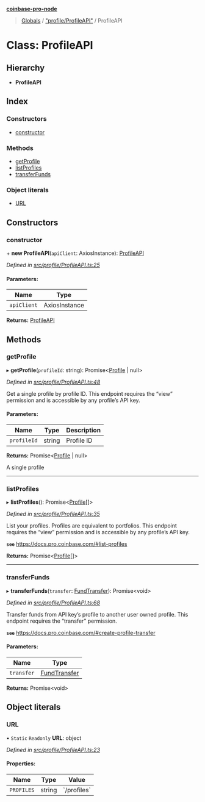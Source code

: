 **[coinbase-pro-node](../README.md)**

> [Globals](../globals.md) / ["profile/ProfileAPI"](../modules/_profile_profileapi_.md) / ProfileAPI

# Class: ProfileAPI

## Hierarchy

- **ProfileAPI**

## Index

### Constructors

- [constructor](_profile_profileapi_.profileapi.md#constructor)

### Methods

- [getProfile](_profile_profileapi_.profileapi.md#getprofile)
- [listProfiles](_profile_profileapi_.profileapi.md#listprofiles)
- [transferFunds](_profile_profileapi_.profileapi.md#transferfunds)

### Object literals

- [URL](_profile_profileapi_.profileapi.md#url)

## Constructors

### constructor

\+ **new ProfileAPI**(`apiClient`: AxiosInstance): [ProfileAPI](_profile_profileapi_.profileapi.md)

_Defined in [src/profile/ProfileAPI.ts:25](https://github.com/bennyn/coinbase-pro-node/blob/26bf4d8/src/profile/ProfileAPI.ts#L25)_

#### Parameters:

| Name        | Type          |
| ----------- | ------------- |
| `apiClient` | AxiosInstance |

**Returns:** [ProfileAPI](_profile_profileapi_.profileapi.md)

## Methods

### getProfile

▸ **getProfile**(`profileId`: string): Promise\<[Profile](../interfaces/_profile_profileapi_.profile.md) \| null>

_Defined in [src/profile/ProfileAPI.ts:48](https://github.com/bennyn/coinbase-pro-node/blob/26bf4d8/src/profile/ProfileAPI.ts#L48)_

Get a single profile by profile ID. This endpoint requires the “view” permission and is accessible by any profile’s API key.

#### Parameters:

| Name        | Type   | Description |
| ----------- | ------ | ----------- |
| `profileId` | string | Profile ID  |

**Returns:** Promise\<[Profile](../interfaces/_profile_profileapi_.profile.md) \| null>

A single profile

---

### listProfiles

▸ **listProfiles**(): Promise\<[Profile](../interfaces/_profile_profileapi_.profile.md)[]>

_Defined in [src/profile/ProfileAPI.ts:35](https://github.com/bennyn/coinbase-pro-node/blob/26bf4d8/src/profile/ProfileAPI.ts#L35)_

List your profiles. Profiles are equivalent to portfolios. This endpoint requires the “view” permission and is accessible by any profile’s API key.

**`see`** https://docs.pro.coinbase.com/#list-profiles

**Returns:** Promise\<[Profile](../interfaces/_profile_profileapi_.profile.md)[]>

---

### transferFunds

▸ **transferFunds**(`transfer`: [FundTransfer](../interfaces/_profile_profileapi_.fundtransfer.md)): Promise\<void>

_Defined in [src/profile/ProfileAPI.ts:68](https://github.com/bennyn/coinbase-pro-node/blob/26bf4d8/src/profile/ProfileAPI.ts#L68)_

Transfer funds from API key’s profile to another user owned profile. This endpoint requires the “transfer” permission.

**`see`** https://docs.pro.coinbase.com/#create-profile-transfer

#### Parameters:

| Name       | Type                                                               |
| ---------- | ------------------------------------------------------------------ |
| `transfer` | [FundTransfer](../interfaces/_profile_profileapi_.fundtransfer.md) |

**Returns:** Promise\<void>

## Object literals

### URL

▪ `Static` `Readonly` **URL**: object

_Defined in [src/profile/ProfileAPI.ts:23](https://github.com/bennyn/coinbase-pro-node/blob/26bf4d8/src/profile/ProfileAPI.ts#L23)_

#### Properties:

| Name       | Type   | Value         |
| ---------- | ------ | ------------- |
| `PROFILES` | string | \`/profiles\` |
